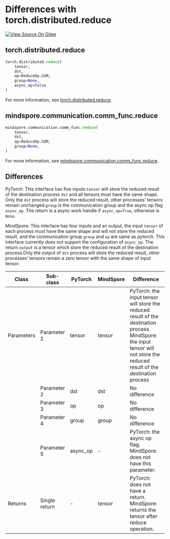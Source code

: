 # Differences with torch.distributed.reduce

[![View Source On Gitee](https://mindspore-website.obs.cn-north-4.myhuaweicloud.com/website-images/master/resource/_static/logo_source_en.svg)](https://gitee.com/mindspore/docs/blob/master/docs/mindspore/source_en/note/api_mapping/pytorch_diff/reduce.md)

## torch.distributed.reduce

```python
torch.distributed.reduce(
    tensor,
    dst,
    op=ReduceOp.SUM,
    group=None,
    async_op=False
)
```

For more information, see [torch.distributed.reduce](https://pytorch.org/docs/1.8.1/distributed.html#torch.distributed.reduce).

## mindspore.communication.comm_func.reduce

```python
mindspore.communication.comm_func.reduce(
    tensor,
    dst,
    op=ReduceOp.SUM,
    group=None,
)
```

For more information, see [mindspore.communication.comm_func.reduce](https://www.mindspore.cn/docs/en/master/api_python/communication/mindspore.communication.comm_func.reduce.html#mindspore.communication.comm_func.reduce).

## Differences

PyTorch: This interface has five inputs:`tensor` will store the reduced result of the destination process `dst` and all tensors must have the same shape.  Only the `dst` process will store the reduced result, other processes’ tensors remain unchanged.`group` is the communication group and the async op flag `async_op`.  The return is a async work handle if `async_op=True`, otherwise is `None`.

MindSpore: This interface has four inputs and an output, the input `tensor` of each process must have the same shape and will not store the reduced result, and the communication group `group`  and `op` are same as pytorch. This interface currently does not support the configuration of `async_op`. The return `output` is a tensor which store the reduced result of the destination process.Only the output of `dst` process will store the reduced result, other processes’ tensors remain a zero tensor with the same shape of input tensor.

| Class      | Sub-class     | PyTorch  | MindSpore | Difference                                                                                                                                                                  |
|------------|---------------|----------|-----------|-----------------------------------------------------------------------------------------------------------------------------------------------------------------------------|
| Parameters | Parameter 1   | tensor   | tensor    | PyTorch: the input tensor will store the reduced result of the destination process. MindSpore: the input tensor will not store the reduced result of the destination process |
|            | Parameter 2   | dst      | dst       | No difference                                                                                                                                                               |
|            | Parameter 3   | op       | op        | No difference                                                                                                                                                               |
|            | Parameter 4   | group | group     | No difference                                                                                                                                                               |
|            | Parameter 5   | async_op | -         | PyTorch: the async op flag. MindSpore: does not have this parameter.                                                                                                        |
| Returns    | Single return | -| tensor    | PyTorch: does not have a return. MindSpore: returns the tensor after reduce operation.                                                                              |
